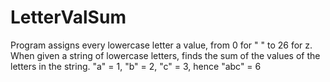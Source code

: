 # LetterValSum
Program assigns every lowercase letter a value, from 0 for " " to 26 for z. When given a string of lowercase letters, finds the sum of the values of the letters in the string.
"a" = 1, "b" = 2, "c" = 3, hence "abc" = 6
